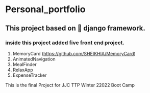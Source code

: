 # Personal_portfolio ###



## This project based on :snake: django framework.

### inside this project added five front end project.  
1. MemoryCard (https://github.com/SHEIKHIA/MemoryCard)
2. AnimatedNavigation
3. MealFinder
4. RelaxApp
5. ExpenseTracker

This is the final Project for JJC TTP Winter 22022 Boot Camp
